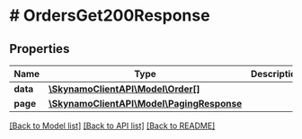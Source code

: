 # # OrdersGet200Response

## Properties

Name | Type | Description | Notes
------------ | ------------- | ------------- | -------------
**data** | [**\SkynamoClientAPI\Model\Order[]**](Order.md) |  | [optional]
**page** | [**\SkynamoClientAPI\Model\PagingResponse**](PagingResponse.md) |  | [optional]

[[Back to Model list]](../../README.md#models) [[Back to API list]](../../README.md#endpoints) [[Back to README]](../../README.md)
